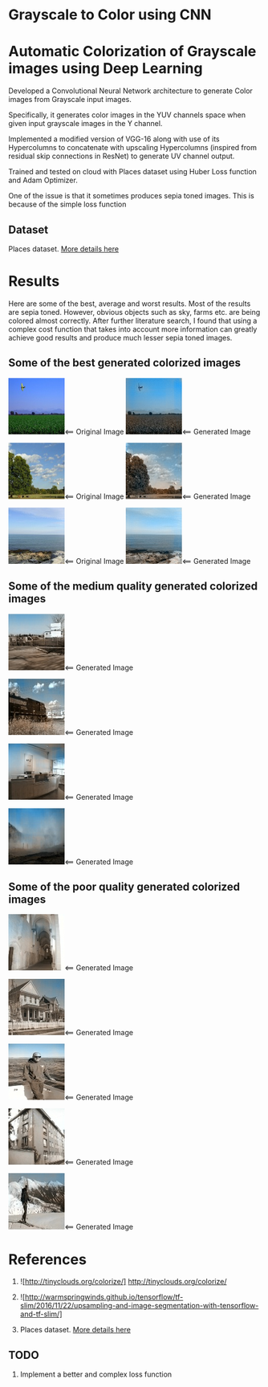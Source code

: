 # Grayscale to Color using CNN
# Automatic Colorization of Grayscale images using Deep Learning

Developed a Convolutional Neural Network architecture to generate Color images from Grayscale input images.

Specifically, it generates color images in the YUV channels space when given input grayscale images in the Y channel.

Implemented a modified version of VGG-16 along with use of its Hypercolumns to concatenate with upscaling Hypercolumns (inspired from residual skip connections in ResNet) to generate UV channel output.

Trained and tested on cloud with Places dataset using Huber Loss function and Adam Optimizer.

One of the issue is that it sometimes produces sepia toned images. This is because of the simple loss function
## Dataset
Places dataset. [More details here](http://places.csail.mit.edu/)

# Results
Here are some of the best, average and worst results. Most of the results are sepia toned. However, obvious objects such as sky, farms etc. are being colored almost correctly. After further literature search, I found that using a complex cost function that takes into account more information can greatly achieve good results and produce much lesser sepia toned images.

## Some of the best generated colorized images

![original](images/original_good/0ace9ac43c13bf3acbab51f115282c37.jpg "<== Original Image")<== Original Image
![generated](images/generated_good/100_91.jpg "<== Generated Image")<== Generated Image

![original](images/original_good/0ac866355180c83f9fcea06703d3f5da.jpg "<== Original Image")<== Original Image
![generated](images/generated_good/100_90.jpg "<== Generated Image")<== Generated Image

![original](images/original_good/0ab85079e2e4d32a29ae8e081f35d21a.jpg "<== Original Image")<== Original Image
![generated](images/generated_good/100_85.jpg "<== Generated Image")<== Generated Image

## Some of the medium quality generated colorized images

![generated](images/generated_medium/38_529.jpg "<== Generated Image")<== Generated Image

![generated](images/generated_medium/38_538.jpg "<== Generated Image")<== Generated Image

![generated](images/generated_medium/38_554.jpg "<== Generated Image")<== Generated Image

![generated](images/generated_medium/38_560.jpg "<== Generated Image")<== Generated Image

## Some of the poor quality generated colorized images

![generated](images/generated_bad/32_149.jpg "<== Generated Image")<== Generated Image

![generated](images/generated_bad/32_16.jpg "<== Generated Image")<== Generated Image

![generated](images/generated_bad/32_18.jpg "<== Generated Image")<== Generated Image

![generated](images/generated_bad/32_47.jpg "<== Generated Image")<== Generated Image

![generated](images/generated_bad/32_284.jpg "<== Generated Image")<== Generated Image

# References

1) ![http://tinyclouds.org/colorize/] http://tinyclouds.org/colorize/

2) ![http://warmspringwinds.github.io/tensorflow/tf-slim/2016/11/22/upsampling-and-image-segmentation-with-tensorflow-and-tf-slim/] 

3) Places dataset. [More details here](http://places.csail.mit.edu/)
	
## TODO
1. Implement a better and complex loss function
